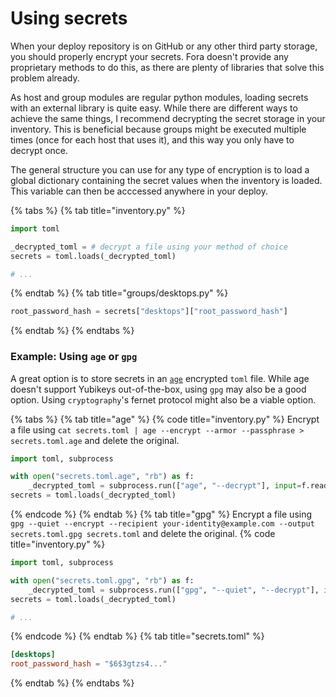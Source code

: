 # Using secrets

When your deploy repository is on GitHub or any other third party storage,
you should properly encrypt your secrets. Fora doesn't provide any proprietary
methods to do this, as there are plenty of libraries that solve this problem already.

As host and group modules are regular python modules, loading secrets with an external library is quite easy.
While there are different ways to achieve the same things, I recommend decrypting the secret
storage in your inventory. This is beneficial because groups might be executed multiple times
(once for each host that uses it), and this way you only have to decrypt once.

The general structure you can use for any type of encryption is to
load a global dictionary containing the secret values when
the inventory is loaded. This variable can then be acccessed
anywhere in your deploy.

{% tabs %}
{% tab title="inventory.py" %}
```python
import toml

_decrypted_toml = # decrypt a file using your method of choice
secrets = toml.loads(_decrypted_toml)

# ...
```
{% endtab %}
{% tab title="groups/desktops.py" %}
```python
root_password_hash = secrets["desktops"]["root_password_hash"]
```
{% endtab %}
{% endtabs %}

### Example: Using `age` or `gpg`

A great option is to store secrets in an [`age`](https://age-encryption.org) encrypted `toml` file.
While age doesn't support Yubikeys out-of-the-box, using `gpg` may also be a good option.
Using `cryptography`'s fernet protocol might also be a viable option.

{% tabs %}
{% tab title="age" %}
{% code title="inventory.py" %}
Encrypt a file using `cat secrets.toml | age --encrypt --armor --passphrase > secrets.toml.age` and delete the original.
```python
import toml, subprocess

with open("secrets.toml.age", "rb") as f:
    _decrypted_toml = subprocess.run(["age", "--decrypt"], input=f.read(), stdout=subprocess.PIPE, check=True).stdout.decode()
secrets = toml.loads(_decrypted_toml)
```
{% endcode %}
{% endtab %}
{% tab title="gpg" %}
Encrypt a file using `gpg --quiet --encrypt --recipient your-identity@example.com --output secrets.toml.gpg secrets.toml` and delete the original.
{% code title="inventory.py" %}
```python
import toml, subprocess

with open("secrets.toml.gpg", "rb") as f:
    _decrypted_toml = subprocess.run(["gpg", "--quiet", "--decrypt"], input=f.read(), stdout=subprocess.PIPE, check=True).stdout.decode()
secrets = toml.loads(_decrypted_toml)

# ...
```
{% endcode %}
{% endtab %}
{% tab title="secrets.toml" %}
```toml
[desktops]
root_password_hash = "$6$3gtzs4..."
```
{% endtab %}
{% endtabs %}
